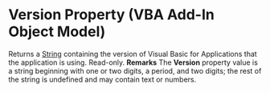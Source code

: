 
# Version Property (VBA Add-In Object Model)



Returns a  [String](b8bdf64f-5920-1ae9-16d0-b26d09524a30.md) containing the version of Visual Basic for Applications that the application is using. Read-only.
 **Remarks**
The  **Version** property value is a string beginning with one or two digits, a period, and two digits; the rest of the string is undefined and may contain text or numbers.

